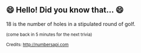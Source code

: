 ## :smile: Hello! Did you know that... :smile:
18 is the number of holes in a stipulated round of golf.

<sup>(come back in 5 minutes for the next trivia)</sup>


<sup>Credits: http://numbersapi.com</sup>
